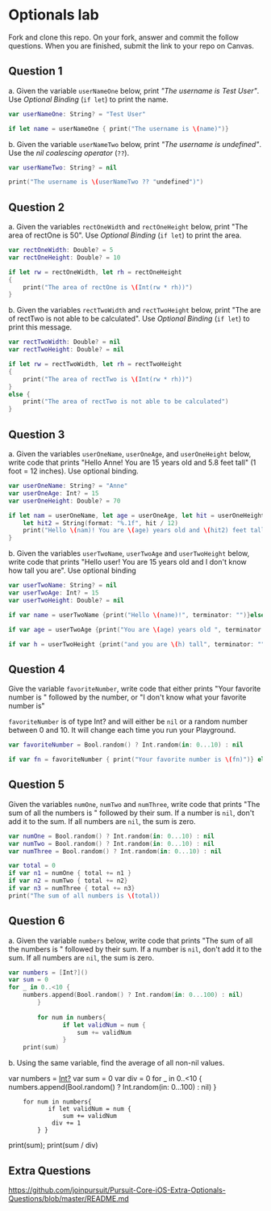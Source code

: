 # Optionals lab

Fork and clone this repo. On your fork, answer and commit the follow questions. When you are finished, submit the link to your repo on Canvas.


## Question 1

a. Given the variable `userNameOne` below, print *"The username is Test User"*.  Use *Optional Binding* (`if let`) to print the name.

```swift
var userNameOne: String? = "Test User"

if let name = userNameOne { print("The username is \(name)")}
```

b. Given the variable `userNameTwo` below, print *"The username is undefined"*.  Use the *nil coalescing operator* (`??`).

```swift
var userNameTwo: String? = nil

print("The username is \(userNameTwo ?? "undefined")")
```

## Question 2

a. Given the variables `rectOneWidth` and `rectOneHeight` below, print "The area of rectOne is 50".  Use *Optional Binding* (`if let`) to print the area.

```swift
var rectOneWidth: Double? = 5
var rectOneHeight: Double? = 10

if let rw = rectOneWidth, let rh = rectOneHeight
{
    print("The area of rectOne is \(Int(rw * rh))")
}
```

b. Given the variables `rectTwoWidth` and `rectTwoHeight` below, print "The are of rectTwo is not able to be calculated".  Use *Optional Binding* (`if let`) to print this message.

```swift
var rectTwoWidth: Double? = nil
var rectTwoHeight: Double? = nil

if let rw = rectTwoWidth, let rh = rectTwoHeight
{
    print("The area of rectTwo is \(Int(rw * rh))")
}
else {
    print("The area of rectTwo is not able to be calculated")
}
```

## Question 3

a. Given the variables `userOneName`, `userOneAge`, and `userOneHeight` below, write code that prints "Hello Anne!  You are 15 years old and 5.8 feet tall" (1 foot = 12 inches).  Use optional binding.


```swift
var userOneName: String? = "Anne"
var userOneAge: Int? = 15
var userOneHeight: Double? = 70

if let nam = userOneName, let age = userOneAge, let hit = userOneHeight {
    let hit2 = String(format: "%.1f", hit / 12)
    print("Hello \(nam)! You are \(age) years old and \(hit2) feet tall")
}
```

b. Given the variables `userTwoName`, `userTwoAge` and `userTwoHeight` below, write code that prints "Hello user!  You are 15 years old and I don't know how tall you are".  Use optional binding

```swift
var userTwoName: String? = nil
var userTwoAge: Int? = 15
var userTwoHeight: Double? = nil

if var name = userTwoName {print("Hello \(name)!", terminator: "")}else{print("Hello user! ", terminator:"")}

if var age = userTwoAge {print("You are \(age) years old ", terminator: "")}else{print("no age", terminator:"")}

if var h = userTwoHeight {print("and you are \(h) tall", terminator: "")}else{print("and I don't know how tall you are", terminator:"")}

```


## Question 4

Give the variable `favoriteNumber`, write code that either prints "Your favorite number is " followed by the number, or "I don't know what your favorite number is"

`favoriteNumber` is of type Int? and will either be `nil` or a random number between 0 and 10.  It will change each time you run your Playground.

```swift
var favoriteNumber = Bool.random() ? Int.random(in: 0...10) : nil

if var fn = favoriteNumber { print("Your favorite number is \(fn)")} else { print("I don't know what your favorite number is")}
```



## Question 5

Given the variables `numOne`, `numTwo` and `numThree`, write code that prints "The sum of all the numbers is " followed by their sum.  If a number is `nil`, don't add it to the sum.  If all numbers are `nil`, the sum is zero.

```swift
var numOne = Bool.random() ? Int.random(in: 0...10) : nil
var numTwo = Bool.random() ? Int.random(in: 0...10) : nil
var numThree = Bool.random() ? Int.random(in: 0...10) : nil

var total = 0
if var n1 = numOne { total += n1 }
if var n2 = numTwo { total += n2}
if var n3 = numThree { total += n3}
print("The sum of all numbers is \(total))
```

## Question 6

a. Given the variable `numbers` below, write code that prints "The sum of all the numbers is " followed by their sum.  If a number is `nil`, don't add it to the sum.  If all numbers are `nil`, the sum is zero.

```swift
var numbers = [Int?]()
var sum = 0
for _ in 0..<10 {
    numbers.append(Bool.random() ? Int.random(in: 0...100) : nil)
        }
        
        for num in numbers{
               if let validNum = num {
                   sum += validNum
               }
    print(sum)

```

b. Using the same variable, find the average of all non-nil values.

var numbers = [Int?]()
var sum = 0
var div = 0
for _ in 0..<10 {
    numbers.append(Bool.random() ? Int.random(in: 0...100) : nil)
        }
        
        for num in numbers{
               if let validNum = num {
                   sum += validNum
                div += 1
            } }
print(sum); print(sum / div)

## Extra Questions

https://github.com/joinpursuit/Pursuit-Core-iOS-Extra-Optionals-Questions/blob/master/README.md
